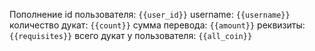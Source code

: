 Пополнение
id пользователя: `{{user_id}}` 
username: `{{username}}`
количество дукат: `{{count}}`
сумма перевода: `{{amount}}`
реквизиты: `{{requisites}}`
всего дукат у пользователя: `{{all_coin}}`
